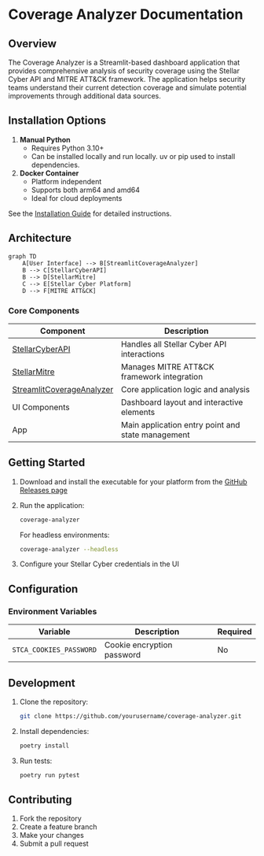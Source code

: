 # Coverage Analyzer Documentation

<!-- !!! tip "Quick Start"
    1. Download the pre-built executable from our [GitHub Releases page](https://github.com/stellarcyber/detection_coverage_app/releases)
    2. Install and run:
       ```bash
       # macOS: Use the .pkg installer
       # Windows/Linux: Move executable and library to desired location, then add or symlink to PATH.

       # Run the application:
       coverage-analyzer

       # For headless environments (e.g., servers):
       coverage-analyzer --headless
       ``` -->

## Overview

The Coverage Analyzer is a Streamlit-based dashboard application that provides comprehensive analysis of security coverage using the Stellar Cyber API and MITRE ATT&CK framework. The application helps security teams understand their current detection coverage and simulate potential improvements through additional data sources.

## Installation Options

<!-- 1. **Pre-built Executables (Recommended)**
      - Fastest way to get started
      - No Python environment needed
      - Available for macOS (native installer), Windows and Linux (amd64) -->

1. **Manual Python**
      - Requires Python 3.10+
      - Can be installed locally and run locally. uv or pip used to install dependencies.
2. **Docker Container**
      - Platform independent
      - Supports both arm64 and amd64
      - Ideal for cloud deployments

See the [Installation Guide](installation.md) for detailed instructions.

## Architecture

```mermaid
graph TD
    A[User Interface] --> B[StreamlitCoverageAnalyzer]
    B --> C[StellarCyberAPI]
    B --> D[StellarMitre]
    C --> E[Stellar Cyber Platform]
    D --> F[MITRE ATT&CK]
```

### Core Components

Component | Description
---|---
[StellarCyberAPI](stellarcyberapi.md) | Handles all Stellar Cyber API interactions
[StellarMitre](stellarmitre.md) | Manages MITRE ATT&CK framework integration
[StreamlitCoverageAnalyzer](streamlitcoverageanalyzer.md) | Core application logic and analysis
UI Components | Dashboard layout and interactive elements
App | Main application entry point and state management


## Getting Started

1. Download and install the executable for your platform from the [GitHub Releases page](https://github.com/stellarcyber/detection_coverage_app/releases)

2. Run the application:
    ```bash
    coverage-analyzer
    ```
    For headless environments:
    ```bash
    coverage-analyzer --headless
    ```

3. Configure your Stellar Cyber credentials in the UI

## Configuration

### Environment Variables

Variable | Description | Required
---|---|---
`STCA_COOKIES_PASSWORD` | Cookie encryption password | No

## Development

1. Clone the repository:
    ```bash
    git clone https://github.com/yourusername/coverage-analyzer.git
    ```

2. Install dependencies:
    ```bash
    poetry install
    ```

3. Run tests:
    ```bash
    poetry run pytest
    ```

## Contributing

1. Fork the repository
2. Create a feature branch
3. Make your changes
4. Submit a pull request

